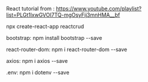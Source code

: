 React tutorial from : https://www.youtube.com/playlist?list=PLGt1lxwGVOI7TQ-mgOsyFij3mnHMA__bf 

npx create-react-app reactcrud

bootstrap: npm install bootstrap --save

react-router-dom: npm i react-router-dom --save

axios: npm i axios --save

.env: npm i dotenv --save